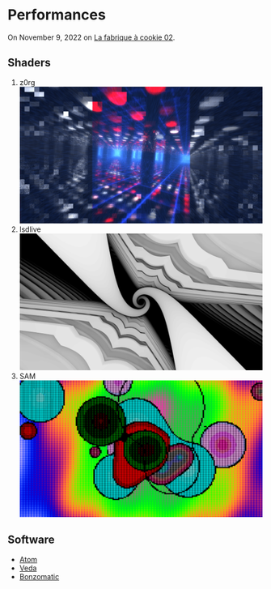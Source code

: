 # Performances

On November 9, 2022 on [La fabrique à cookie 02](https://fb.me/e/5gBR5qyVB).

## Shaders

1. z0rg
![](https://raw.githubusercontent.com/CookieCollective/Live-Coding-Sources/master/2022-11-09_FabriqueACookie02/z0rg.png)
2. lsdlive
![](https://raw.githubusercontent.com/CookieCollective/Live-Coding-Sources/master/2022-11-09_FabriqueACookie02/lsdlive.png)
3. SAM
![](https://raw.githubusercontent.com/CookieCollective/Live-Coding-Sources/master/2022-11-09_FabriqueACookie02/SAM.png)


## Software
- [Atom](https://github.com/atom/atom)
- [Veda](https://github.com/fand/veda)
- [Bonzomatic](https://github.com/TheNuSan/Bonzomatic/)
